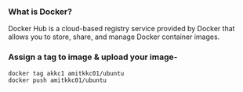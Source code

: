 ### What is Docker?
Docker Hub is a cloud-based registry service provided by Docker that allows you to store, share, and manage Docker container images. 

### Assign a tag to image & upload your image-
```
docker tag akkc1 amitkkc01/ubuntu
docker push amitkkc01/ubuntu
```
